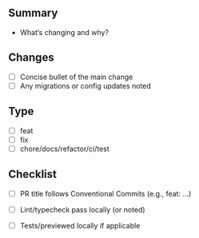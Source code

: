 ## Summary
- What’s changing and why?

## Changes
- [ ] Concise bullet of the main change
- [ ] Any migrations or config updates noted

## Type
- [ ] feat
- [ ] fix
- [ ] chore/docs/refactor/ci/test

## Checklist
- [ ] PR title follows Conventional Commits (e.g., feat: …)
- [ ] Lint/typecheck pass locally (or noted)
- [ ] Tests/previewed locally if applicable

